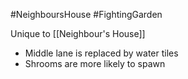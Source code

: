 #NeighboursHouse #FightingGarden

Unique to [[Neighbour's House]]
- Middle lane is replaced by water tiles
- Shrooms are more likely to spawn